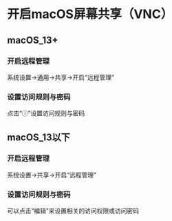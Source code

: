 # 开启macOS屏幕共享（VNC）

## macOS\_13+

### 开启远程管理

系统设置->通用->共享->开启“远程管理”

### 设置访问规则与密码

点击“ⓘ”设置访问规则与密码

## macOS\_13以下

### 开启远程管理

系统设置->共享->开启“远程管理”

### 设置访问规则与密码

可以点击“编辑”来设置相关的访问权限或访问密码
